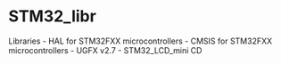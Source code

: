 # STM32_libr

Libraries 
	- HAL for STM32FXX microcontrollers
	- CMSIS for STM32FXX microcontrollers
	- UGFX v2.7
	- STM32_LCD_mini CD

